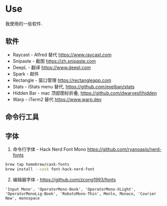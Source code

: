 # Use

我使用的一些软件.

## 软件

- Raycast - Alfred 替代 https://www.raycast.com
- Snipaste - 截图 https://zh.snipaste.com
- DeepL - 翻译 https://www.deepl.com
- Spark - 邮件
- Rectangle - 窗口管理 https://rectangleapp.com
- Stats - iStats menu 替代, https://github.com/exelban/stats
- Hidden Bar - mac 顶部图标折叠, https://github.com/dwarvesf/hidden
- Warp - iTerm2 替代 https://www.warp.dev

## 命令行工具

## 字体

1. 命令行字体 - Hack Nerd Font Mono https://github.com/ryanoasis/nerd-fonts

```bash
brew tap homebrew/cask-fonts
brew install --cask font-hack-nerd-font
```

2. 编辑器字体 - https://github.com/zcong1993/fonts

`'Input Mono', 'OperatorMono-Book', 'OperatorMono-XLight', 'OperatorMonoLig-Book', 'RobotoMono-Thin', Menlo, Monaco, 'Courier New', monospace`
